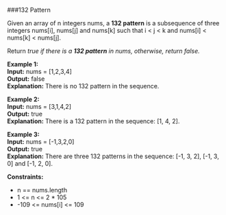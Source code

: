 ###132 Pattern

Given an array of n integers nums, a **132 pattern** is a subsequence of three integers nums[i], nums[j] and nums[k]
such that i < j < k and nums[i] < nums[k] < nums[j].

Return *true if there is a **132 pattern** in nums, otherwise, return false.*

**Example 1:**  
**Input:** nums = [1,2,3,4]  
**Output:** false  
**Explanation:** There is no 132 pattern in the sequence.

**Example 2:**  
**Input:** nums = [3,1,4,2]  
**Output:** true  
**Explanation:** There is a 132 pattern in the sequence: [1, 4, 2].

**Example 3:**  
**Input:** nums = [-1,3,2,0]  
**Output:** true  
**Explanation:** There are three 132 patterns in the sequence: [-1, 3, 2], [-1, 3, 0] and [-1, 2, 0].


**Constraints:**  
* n == nums.length
* 1 <= n <= 2 * 105
* -109 <= nums[i] <= 109
